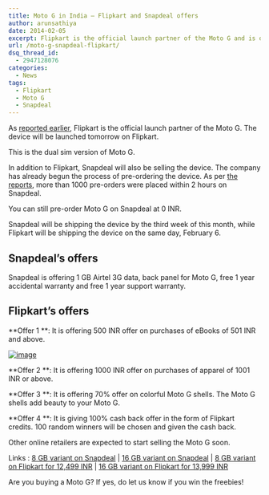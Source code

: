 ```yaml
---
title: Moto G in India – Flipkart and Snapdeal offers
author: arunsathiya
date: 2014-02-05
excerpt: Flipkart is the official launch partner of the Moto G and is offering many freebies! Snapdeal is also selling the Moto G online.
url: /moto-g-snapdeal-flipkart/
dsq_thread_id:
  - 2947128076
categories:
  - News
tags:
  - Flipkart
  - Moto G
  - Snapdeal
---
```

As [reported earlier][1], Flipkart is the official launch partner of the Moto G. The device will be launched tomorrow on Flipkart.

This is the dual sim version of Moto G.

In addition to Flipkart, Snapdeal will also be selling the device. The company has already begun the process of pre-ordering the device. As per <a href="http://www.androidos.in/2014/02/moto-g-pre-order-sold-out/" onclick="_gaq.push(['_trackEvent', 'outbound-article', 'http://www.androidos.in/2014/02/moto-g-pre-order-sold-out/', 'the reports']);" >the reports</a>, more than 1000 pre-orders were placed within 2 hours on Snapdeal.

You can still pre-order Moto G on Snapdeal at 0 INR.

Snapdeal will be shipping the device by the third week of this month, while Flipkart will be shipping the device on the same day, February 6.

## Snapdeal&#8217;s offers

Snapdeal is offering 1 GB Airtel 3G data, back panel for Moto G, free 1 year accidental warranty and free 1 year support warranty.

## Flipkart&#8217;s offers

**Offer 1 **: It is offering 500 INR offer on purchases of eBooks of 501 INR and above.

[<img class="aligncenter size-full" title="Flipkart's Moto G offers.png" alt="image" src="http://cdn.devilsworkshop.org/files/2014/02/wpid-Flipkart-Moto-G-offer.png" />][2]

**Offer 2 **: It is offering 1000 INR offer on purchases of apparel of 1001 INR or above.

**Offer 3 **: It is offering 70% offer on colorful Moto G shells. The Moto G shells add beauty to your Moto G.

**Offer 4 **: It is giving 100% cash back offer in the form of Flipkart credits. 100 random winners will be chosen and given the cash back.

Other online retailers are expected to start selling the Moto G soon.

Links : <a href="http://www.snapdeal.com/product/motorola-moto-g-8-gb/1121119573?pos=0;3" onclick="_gaq.push(['_trackEvent', 'outbound-article', 'http://www.snapdeal.com/product/motorola-moto-g-8-gb/1121119573?pos=0;3', '8 GB variant on Snapdeal']);" >8 GB variant on Snapdeal</a> | <a href="http://www.snapdeal.com/product/motorola-moto-g-16-gb/230196119/?pos=0;0;1" onclick="_gaq.push(['_trackEvent', 'outbound-article', 'http://www.snapdeal.com/product/motorola-moto-g-16-gb/230196119/?pos=0;0;1', '16 GB variant on Snapdeal']);" >16 GB variant on Snapdeal</a> | <a href="http://www.flipkart.com/moto-g/p/itmdsmbxcrm9wy8r?pid=MOBDSGU2QFWMHGRR&otracker=variants" onclick="_gaq.push(['_trackEvent', 'outbound-article', 'http://www.flipkart.com/moto-g/p/itmdsmbxcrm9wy8r?pid=MOBDSGU2QFWMHGRR&otracker=variants', '8 GB variant on Flipkart for 12,499 INR']);" >8 GB variant on Flipkart for 12,499 INR</a> | <a href="http://www.flipkart.com/moto-g/p/itmdsmbxcrm9wy8r?pid=MOBDSGU2ZMDYENQA" onclick="_gaq.push(['_trackEvent', 'outbound-article', 'http://www.flipkart.com/moto-g/p/itmdsmbxcrm9wy8r?pid=MOBDSGU2ZMDYENQA', '16 GB variant on Flipkart for 13,999 INR']);" >16 GB variant on Flipkart for 13,999 INR</a>

Are you buying a Moto G? If yes, do let us know if you win the freebies!

 [1]: http://devilsworkshop.org/news/moto-g-on-flipkart/79538/
 [2]: http://cdn.devilsworkshop.org/files/2014/02/wpid-Flipkart-Moto-G-offer.png
